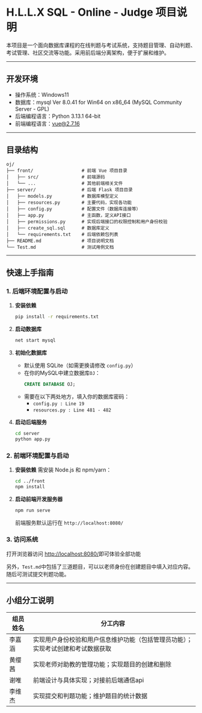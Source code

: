 # H.L.L.X SQL - Online - Judge 项目说明

本项目是一个面向数据库课程的在线判题与考试系统，支持题目管理、自动判题、考试管理、社区交流等功能。采用前后端分离架构，便于扩展和维护。

---

## 开发环境
-  操作系统：Windows11
-  数据库：mysql  Ver 8.0.41 for Win64 on x86_64 (MySQL Community Server - GPL)
-  后端编程语言：Python 3.13.1 64-bit
-  前端编程语言：vue@2.7.16

---

## 目录结构

```
oj/
├── front/                  # 前端 Vue 项目目录
│   ├── src/                # 前端源码
│   └── ...                 # 其他前端相关文件
├── server/                 # 后端 Flask 项目目录
│   ├── models.py           # 数据库模型定义
│   ├── resources.py        # 主要代码，实现各功能
│   ├── config.py           # 配置文件（数据库连接等）
│   ├── app.py              # 主函数，定义API接口
│   ├── permissions.py      # 实现后端接口的权限控制和用户身份校验
│   ├── create_sql.sql      # 数据库定义
│   └── requirements.txt    # 后端依赖包列表
├── README.md               # 项目说明文档
└── Test.md                 # 测试用例文档
```

---

## 快速上手指南

### 1. 后端环境配置与启动

1. **安装依赖**
   ```bash
   pip install -r requirements.txt
   ```

2. **启动数据库**
   ```bash
   net start mysql
   ```

3. **初始化数据库**
   - 默认使用 SQLite（如需更换请修改 `config.py`）
   - 在你的MySQL中建立数据库`OJ`：
        ```sql
        CREATE DATABASE OJ;
        ```
   - 需要在以下两处地方，填入你的数据库密码：
      - `config.py : Line 19`
      - `resources.py : Line 481 - 482`

4. **启动后端服务**
   ```bash
   cd server
   python app.py
   ```

### 2. 前端环境配置与启动

1. **安装依赖**
   需安装 Node.js 和 npm/yarn：
   ```bash
   cd ../front
   npm install
   ```
2. **启动前端开发服务器**
   ```bash
   npm run serve
   ```
   前端服务默认运行在 `http://localhost:8080/`

### 3. 访问系统

打开浏览器访问 [http://localhost:8080/](http://localhost:8080/)即可体验全部功能

另外，`Test.md`中包括了三道题目，可以以老师身份在创建题目中填入对应内容。随后可测试提交判题功能。

---

## 小组分工说明

| 组员姓名 | 分工内容                               |
|----------|--------------------------------------|
| 李嘉涵   | 实现用户身份校验和用户信息维护功能（包括管理员功能）；实现考试创建和考试数据获取     |
| 黄缨茜   | 实现老师对助教的管理功能；实现题目的创建和删除|
| 谢唯     | 前端设计与具体实现；对接前后端通信api  |
| 李维杰   | 实现提交和判题功能；维护题目的统计数据      |
